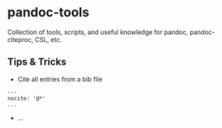# pandoc-tools

Collection of tools, scripts, and useful knowledge for pandoc, pandoc-citeproc, CSL, etc.

## Tips & Tricks

- Cite all entries from a bib file

```
---
nocite: '@*'
...
```

- …

